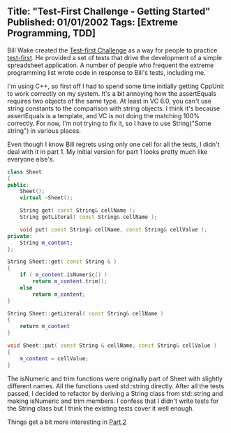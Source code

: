 Title: "Test-First Challenge - Getting Started"
Published: 01/01/2002
Tags: [Extreme Programming, TDD]
---
Bill Wake created the [Test-first Challenge](http://xp123.com/xplor/xp0201/)
as a way for people to practice [test-first](http://www.c2.com/cgi/wiki?TestFirst).
He provided a set of tests that drive the development of a simple spreadsheet
application. A number of people who frequent the extreme programming list wrote
code in response to Bill's tests, including me.

I'm using C++, so first off I had to spend some time initially getting CppUnit
to work correctly on my system. It's a bit annoying how the assertEquals requires
two objects of the same type. At least in VC 6.0, you can't use string constants
to the comparison with string objects. I think it's because assertEquals is a 
template, and VC is not doing the matching 100% correctly. For now, I'm not trying
to fix it, so I have to use String("Some string") in various places.

Even though I know Bill regrets using only one cell for all the tests, I didn't
deal with it in part 1. My initial version for part 1 looks pretty
much like everyone else's.

```c++
class Sheet
{
public:
    Sheet();
    virtual ~Sheet();

    String get( const String& cellName ); 
    String getLiteral( const String& cellName );

    void put( const String& cellName, const String& cellValue );
private:
    String m_content;
};

String Sheet::get( const String & )
{
    if ( m_content.isNumeric() )
        return m_content.trim();
    else
        return m_content;
}

String Sheet::getLiteral( const String& cellName )
{
    return m_content
}

void Sheet::put( const String & cellName, const String& cellValue )
{
    m_content = cellValue;
}
```

The isNumeric and trim functions were originally part of Sheet with slightly
different names. All the functions used std::string directly. After all the
tests passed, I decided to refactor by deriving a String class from std::string
and making isNumeric and trim members. I confess that I didn't write tests
for the String class but I think the existing tests cover it well enough.

Things get a bit more interesting in [Part 2](/articles/tfc-part2.html)
